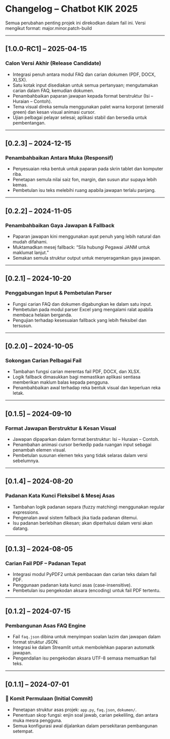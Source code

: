 # Changelog – Chatbot KIK 2025
Semua perubahan penting projek ini direkodkan dalam fail ini.
Versi mengikut format: major.minor.patch-build

---

## [1.0.0-RC1] – 2025-04-15
### Calon Versi Akhir (Release Candidate)
- Integrasi penuh antara modul FAQ dan carian dokumen (PDF, DOCX, XLSX).
- Satu kotak input disediakan untuk semua pertanyaan; mengutamakan carian dalam FAQ, kemudian dokumen.
- Penambahbaikan paparan jawapan kepada format berstruktur (Isi – Huraian – Contoh).
- Tema visual direka semula menggunakan palet warna korporat (emerald green) dan kesan visual animasi cursor.
- Ujian pelbagai pelayar selesai; aplikasi stabil dan bersedia untuk pembentangan.

---

## [0.2.3] – 2024-12-15
### Penambahbaikan Antara Muka (Responsif)
- Penyesuaian reka bentuk untuk paparan pada skrin tablet dan komputer riba.
- Penetapan semula nilai saiz fon, margin, dan susun atur supaya lebih kemas.
- Pembetulan isu teks melebihi ruang apabila jawapan terlalu panjang.

---

## [0.2.2] – 2024-11-05
### Penambahbaikan Gaya Jawapan & Fallback
- Paparan jawapan kini menggunakan ayat penuh yang lebih natural dan mudah difahami.
- Muktamadkan mesej fallback: “Sila hubungi Pegawai JANM untuk maklumat lanjut.”
- Semakan semula struktur output untuk menyeragamkan gaya jawapan.

---

## [0.2.1] – 2024-10-20
### Penggabungan Input & Pembetulan Parser
- Fungsi carian FAQ dan dokumen digabungkan ke dalam satu input.
- Pembetulan pada modul parser Excel yang mengalami ralat apabila membaca helaian berganda.
- Pengujian terhadap kesesuaian fallback yang lebih fleksibel dan tersusun.

---

## [0.2.0] – 2024-10-05
### Sokongan Carian Pelbagai Fail
- Tambahan fungsi carian merentas fail PDF, DOCX, dan XLSX.
- Logik fallback dimasukkan bagi memastikan aplikasi sentiasa memberikan maklum balas kepada pengguna.
- Penambahbaikan awal terhadap reka bentuk visual dan keperluan reka letak.

---

## [0.1.5] – 2024-09-10
### Format Jawapan Berstruktur & Kesan Visual
- Jawapan dipaparkan dalam format berstruktur: Isi – Huraian – Contoh.
- Penambahan animasi cursor berkedip pada ruangan input sebagai penambah elemen visual.
- Pembetulan susunan elemen teks yang tidak selaras dalam versi sebelumnya.

---

## [0.1.4] – 2024-08-20
### Padanan Kata Kunci Fleksibel & Mesej Asas
- Tambahan logik padanan separa (fuzzy matching) menggunakan regular expressions.
- Pengenalan awal sistem fallback jika tiada padanan ditemui.
- Isu padanan berlebihan dikesan; akan diperhalusi dalam versi akan datang.

---

## [0.1.3] – 2024-08-05
### Carian Fail PDF – Padanan Tepat
- Integrasi modul PyPDF2 untuk pembacaan dan carian teks dalam fail PDF.
- Penggunaan padanan kata kunci asas (case-insensitive).
- Pembetulan isu pengekodan aksara (encoding) untuk fail PDF tertentu.

---

## [0.1.2] – 2024-07-15
### Pembangunan Asas FAQ Engine
- Fail `faq.json` dibina untuk menyimpan soalan lazim dan jawapan dalam format struktur JSON.
- Integrasi ke dalam Streamlit untuk membolehkan paparan automatik jawapan.
- Pengendalian isu pengekodan aksara UTF-8 semasa memuatkan fail teks.

---

## [0.1.1] – 2024-07-01
### 🚀 Komit Permulaan (Initial Commit)
- Penetapan struktur asas projek: `app.py`, `faq.json`, `dokumen/`.
- Penentuan skop fungsi: enjin soal jawab, carian pekeliling, dan antara muka mesra pengguna.
- Semua konfigurasi awal dijalankan dalam persekitaran pembangunan setempat.
